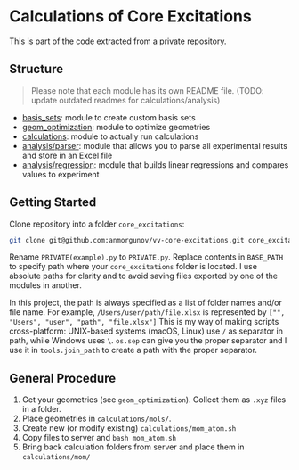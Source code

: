 # Calculations of Core Excitations

This is part of the code extracted from a private repository.

## Structure

> Please note that each module has its own README file. (TODO: update outdated readmes for calculations/analysis)

- [basis_sets](basis_sets): module to create custom basis sets
- [geom_optimization](geom_optimization): module to optimize geometries
- [calculations](calculations): module to actually run calculations
- [analysis/parser](analysis/parser): module that allows you to parse all experimental results and store in an Excel file
- [analysis/regression](analysis/regression): module that builds linear regressions and compares values to experiment

## Getting Started

Clone repository into a folder `core_excitations`:

```bash
git clone git@github.com:anmorgunov/vv-core-excitations.git core_excitations
```

Rename `PRIVATE(example).py` to `PRIVATE.py`. Replace contents in `BASE_PATH` to specify path where your `core_excitations` folder is located. I use absolute paths for clarity and to avoid saving files exported by one of the modules in another.

In this project, the path is always specified as a list of folder names and/or file name. For example, `/Users/user/path/file.xlsx` is represented by `["", "Users", "user", "path", "file.xlsx"]` This is my way of making scripts cross-platform: UNIX-based systems (macOS, Linux) use `/` as separator in path, while Windows uses `\`. `os.sep` can give you the proper separator and I use it in `tools.join_path` to create a path with the proper separator.

## General Procedure

1. Get your geometries (see `geom_optimization`). Collect them as `.xyz` files in a folder.
2. Place geometries in `calculations/mols/`.
3. Create new (or modify existing) `calculations/mom_atom.sh`
4. Copy files to server and `bash mom_atom.sh`
5. Bring back calculation folders from server and place them in `calculations/mom/`
